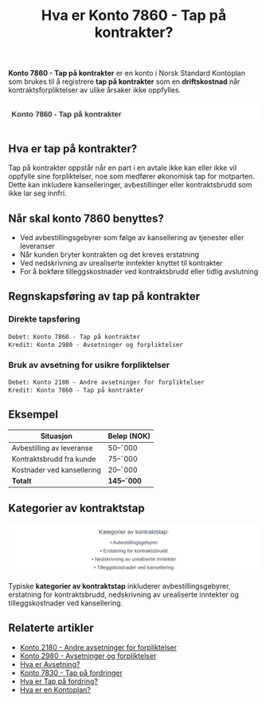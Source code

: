 ﻿---
title: "Hva er Konto 7860 - Tap på kontrakter?"
seoTitle: "7860-tap-pa-kontrakter"
meta_description: '**Konto 7860 - Tap på kontrakter** er en konto i Norsk Standard Kontoplan som brukes til å registrere **tap på kontrakter** som en **driftskostnad** når kon...'
slug: 7860-tap-pa-kontrakter
type: blog
layout: pages/single
---

**Konto 7860 - Tap på kontrakter** er en konto i Norsk Standard Kontoplan som brukes til å registrere **tap på kontrakter** som en **driftskostnad** når kontraktsforpliktelser av ulike årsaker ikke oppfylles.

![Illustrasjon av konto 7860 tap pa kontrakter](7860-tap-pa-kontrakter-image.svg)

## Hva er tap på kontrakter?

Tap på kontrakter oppstår når en part i en avtale ikke kan eller ikke vil oppfylle sine forpliktelser, noe som medfører økonomisk tap for motparten. Dette kan inkludere kanselleringer, avbestillinger eller kontraktsbrudd som ikke lar seg innfri.

## Når skal konto 7860 benyttes?

* Ved avbestillingsgebyrer som følge av kansellering av tjenester eller leveranser
* Når kunden bryter kontrakten og det kreves erstatning
* Ved nedskrivning av urealiserte inntekter knyttet til kontrakter
* For å bokføre tilleggskostnader ved kontraktsbrudd eller tidlig avslutning

## Regnskapsføring av tap på kontrakter

### Direkte tapsføring

```plaintext
Debet: Konto 7860 - Tap på kontrakter
Kredit: Konto 2980 - Avsetninger og forpliktelser
```

### Bruk av avsetning for usikre forpliktelser

```plaintext
Debet: Konto 2180 - Andre avsetninger for forpliktelser
Kredit: Konto 7860 - Tap på kontrakter
```

## Eksempel

| Situasjon                     | Beløp (NOK) |
|-------------------------------|-------------|
| Avbestilling av leveranse     | 50–¯000      |
| Kontraktsbrudd fra kunde      | 75–¯000      |
| Kostnader ved kansellering    | 20–¯000      |
| **Totalt**                    | **145–¯000** |

## Kategorier av kontraktstap

![Kategorier av kontraktstap](7860-kategorier-kontrakter.svg)

Typiske **kategorier av kontraktstap** inkluderer avbestillingsgebyrer, erstatning for kontraktsbrudd, nedskrivning av urealiserte inntekter og tilleggskostnader ved kansellering.

## Relaterte artikler

* [Konto 2180 - Andre avsetninger for forpliktelser](/blogs/kontoplan/2180-andre-avsetninger-for-forpliktelser "Konto 2180 - Andre avsetninger for forpliktelser")
* [Konto 2980 - Avsetninger og forpliktelser](/blogs/kontoplan/2980-avsetninger-og-forpliktelser "Konto 2980 - Avsetninger og forpliktelser")
* [Hva er Avsetning?](/blogs/regnskap/avsetning "Hva er Avsetning i Regnskap? Komplett Guide til Avsetninger og Estimater")
* [Konto 7830 - Tap på fordringer](/blogs/kontoplan/7830-tap-pa-fordringer "Konto 7830 - Tap på fordringer")
* [Hva er Tap på fordring?](/blogs/regnskap/tap-pa-fordring "Tap på fordring - regnskapsmessig behandling av fordringer som ikke kan innkreves")
* [Hva er en Kontoplan?](/blogs/regnskap/hva-er-kontoplan "Hva er en Kontoplan? Komplett Guide til Kontoplaner i Norsk Regnskap")






